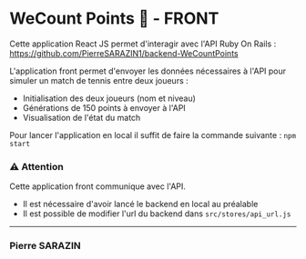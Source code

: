 # WeCount Points 🎾 - FRONT
Cette application React JS permet d'interagir avec l'API Ruby On Rails : https://github.com/PierreSARAZIN1/backend-WeCountPoints

L'application front permet d'envoyer les données nécessaires à l'API pour simuler un match de tennis entre deux joueurs :
- Initialisation des deux joueurs (nom et niveau)
- Générations de 150 points à envoyer à l'API
- Visualisation de l'état du match

Pour lancer l'application en local il suffit de faire la commande suivante :
`npm start`

### ⚠ Attention
Cette application front communique avec l'API. 
- Il est nécessaire d'avoir lancé le backend en local au préalable
- Il est possible de modifier l'url du backend dans `src/stores/api_url.js`
---
### Pierre SARAZIN
